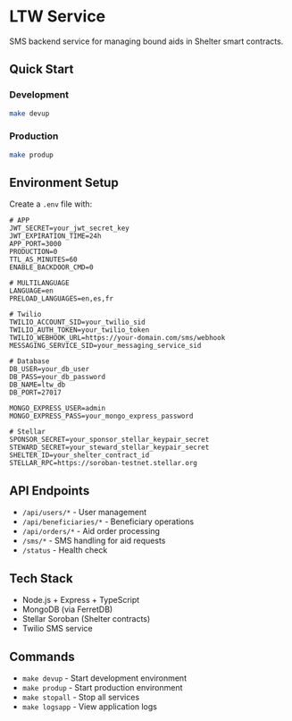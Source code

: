 # LTW Service

SMS backend service for managing bound aids in Shelter smart contracts.

## Quick Start

### Development

```bash
make devup
```

### Production

```bash
make produp
```

## Environment Setup

Create a `.env` file with:

```env
# APP
JWT_SECRET=your_jwt_secret_key
JWT_EXPIRATION_TIME=24h
APP_PORT=3000
PRODUCTION=0
TTL_AS_MINUTES=60
ENABLE_BACKDOOR_CMD=0

# MULTILANGUAGE
LANGUAGE=en
PRELOAD_LANGUAGES=en,es,fr

# Twilio
TWILIO_ACCOUNT_SID=your_twilio_sid
TWILIO_AUTH_TOKEN=your_twilio_token
TWILIO_WEBHOOK_URL=https://your-domain.com/sms/webhook
MESSAGING_SERVICE_SID=your_messaging_service_sid

# Database
DB_USER=your_db_user
DB_PASS=your_db_password
DB_NAME=ltw_db
DB_PORT=27017

MONGO_EXPRESS_USER=admin
MONGO_EXPRESS_PASS=your_mongo_express_password

# Stellar
SPONSOR_SECRET=your_sponsor_stellar_keypair_secret
STEWARD_SECRET=your_steward_stellar_keypair_secret
SHELTER_ID=your_shelter_contract_id
STELLAR_RPC=https://soroban-testnet.stellar.org
```

## API Endpoints

- `/api/users/*` - User management
- `/api/beneficiaries/*` - Beneficiary operations
- `/api/orders/*` - Aid order processing
- `/sms/*` - SMS handling for aid requests
- `/status` - Health check

## Tech Stack

- Node.js + Express + TypeScript
- MongoDB (via FerretDB)
- Stellar Soroban (Shelter contracts)
- Twilio SMS service

## Commands

- `make devup` - Start development environment
- `make produp` - Start production environment
- `make stopall` - Stop all services
- `make logsapp` - View application logs
